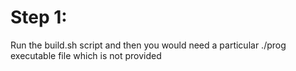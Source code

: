 # Step 1:
Run the build.sh script and then you would need a particular ./prog executable file which is not provided
